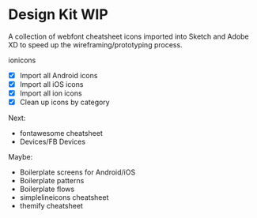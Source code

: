 # Design Kit WIP
A collection of webfont cheatsheet icons imported into Sketch and Adobe XD to speed up the wireframing/prototyping process.

ionicons
- [x] Import all Android icons
- [x] Import all iOS icons
- [x] Import all ion icons
- [x] Clean up icons by category

Next:
- fontawesome cheatsheet
- Devices/FB Devices

Maybe:
- Boilerplate screens for Android/iOS
- Boilerplate patterns
- Boilerplate flows
- simplelineicons cheatsheet
- themify cheatsheet
